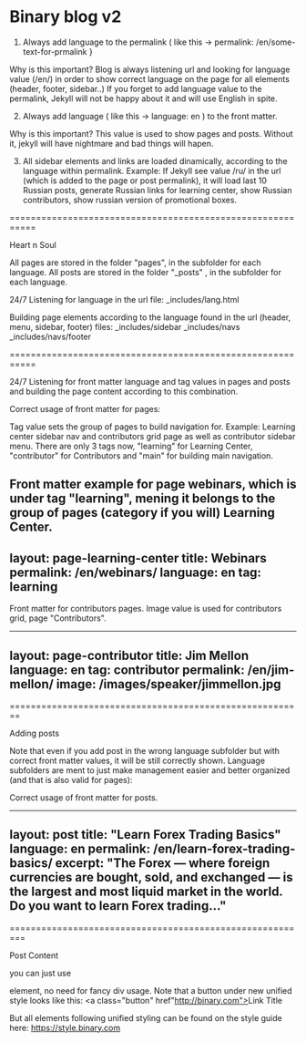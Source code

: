 # Binary blog v2

1. Always add language to the permalink ( like this -> permalink: /en/some-text-for-prmalink }

Why is this important?
Blog is always listening url and looking for language value (/en/) in order to show correct language on the page for all elements (header, footer, sidebar..) 
If you forget to add language value to the permalink, Jekyll will not be happy about it and will use English in spite.


2. Always add language ( like this -> language: en ) to the front matter.

Why is this important?
This value is used to show pages and posts. Without it, jekyll will have nightmare and bad things will hapen.


3. All sidebar elements and links are loaded dinamically, according to the language within permalink. Example: If Jekyll see value /ru/ in the url (which is added to the page or post permalink), it will load last 10 Russian posts, generate Russian links for learning center, show Russian contributors, show russian version of promotional boxes. 



===========================================================

Heart n Soul

All pages are stored in the folder "pages", in the subfolder for each language.
All posts are stored in the folder "_posts" , in the subfolder for each language.

24/7 Listening for language in the url
file: _includes/lang.html

Building page elements according to the language found in the url (header, menu, sidebar, footer)
files: 
_includes/sidebar
_includes/navs
_includes/navs/footer


===========================================================

24/7 Listening for front matter language and tag values in pages and posts and building the page content according to this combination.

Correct usage of front matter for pages:

Tag value sets the group of pages to build navigation for. Example: Learning center sidebar nav and contributors grid page as well as contributor sidebar menu. 
There are only 3 tags now, "learning" for Learning Center, "contributor" for Contributors and "main" for building main navigation.


Front matter example for page webinars, which is under tag "learning", mening it belongs to the group of pages (category if you will) Learning Center.
---
layout: page-learning-center
title: Webinars
permalink: /en/webinars/
language: en
tag: learning
---


Front matter for contributors pages. 
Image value is used for contributors grid, page "Contributors".

---
layout: page-contributor
title: Jim Mellon
language: en
tag: contributor
permalink: /en/jim-mellon/
image: /images/speaker/jimmellon.jpg
---


========================================================

Adding posts
 
Note that even if you add post in the wrong language subfolder but with correct front matter values, it will be still correctly shown. Language subfolders are ment to just make management easier and better organized (and that is also valid for pages):


Correct usage of front matter for posts.

---
layout: post
title: "Learn Forex Trading Basics"
language: en
permalink: /en/learn-forex-trading-basics/
excerpt: "The Forex — where foreign currencies are bought, sold, and exchanged — is the largest and most liquid market in the world. Do you want to learn Forex trading..."
---


=========================================================

Post Content

you can just use <p></p> element, no need for fancy div usage.
Note that a button under new unified style looks like this: <a class="button" href"http://binary.com"><span>Link Title</span></a>

But all elements following unified styling can be found on the style guide here: https://style.binary.com
